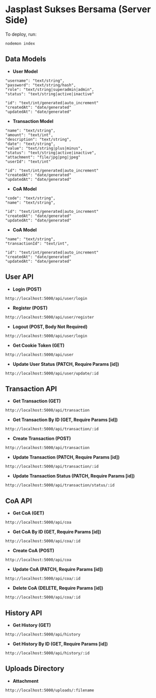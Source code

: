 # Jasplast Sukses Bersama (Server Side)
To deploy, run:
```
nodemon index
```
## Data Models
- **User Model**
```
"username": "text/string",
"password": "text/string/hash",
"role": "text/string|superadmin|admin",
"status": "text/string|active|inactive"
```
```
"id": "text/int/generated|auto_increment"
"createdAt": "date/generated"
"updatedAt": "date/generated"
```

- **Transaction Model**
```
"name": "text/string",
"amount": "text/int",
"description": "text/string",
"date": "text/string",
"value": "text/string|plus|minus",
"status": "text/string|active|inactive",
"attachment": "file/jpg|png|jpeg"
"userId": "text/int"
```
```
"id": "text/int/generated|auto_increment"
"createdAt": "date/generated"
"updatedAt": "date/generated"
```

- **CoA Model**
```
"code": "text/string",
"name": "text/string",
```
```
"id": "text/int/generated|auto_increment"
"createdAt": "date/generated"
"updatedAt": "date/generated"
```

- **CoA Model**
```
"name": "text/string",
"transactionId": "text/int",
```
```
"id": "text/int/generated|auto_increment"
"createdAt": "date/generated"
"updatedAt": "date/generated"
```

## User API
- **Login (POST)**
```
http://localhost:5000/api/user/login
```
- **Register (POST)**
```
http://localhost:5000/api/user/register
```
- **Logout (POST, Body Not Required)**
```
http://localhost:5000/api/user/login
```
- **Get Cookie Token (GET)**
```
http://localhost:5000/api/user
```
- **Update User Status (PATCH, Require Params [id])**
```
http://localhost:5000/api/user/update/:id
```

## Transaction API
- **Get Transaction (GET)**
```
http://localhost:5000/api/transaction
```
- **Get Transaction By ID (GET, Require Params [id])**
```
http://localhost:5000/api/transaction/:id
```
- **Create Transaction (POST)**
```
http://localhost:5000/api/transaction
```
- **Update Transaction (PATCH, Require Params [id])**
```
http://localhost:5000/api/transaction/:id
```
- **Update Transaction Status (PATCH, Require Params [id])**
```
http://localhost:5000/api/transaction/status/:id
```

## CoA API
- **Get CoA (GET)**
```
http://localhost:5000/api/coa
```
- **Get CoA By ID (GET, Require Params [id])**
```
http://localhost:5000/api/coa/:id
```
- **Create CoA (POST)**
```
http://localhost:5000/api/coa
```
- **Update CoA (PATCH, Require Params [id])**
```
http://localhost:5000/api/coa/:id
```
- **Delete CoA (DELETE, Require Params [id])**
```
http://localhost:5000/api/coa/:id
```

## History API
- **Get History (GET)**
```
http://localhost:5000/api/history
```
- **Get History By ID (GET, Require Params [id])**
```
http://localhost:5000/api/history/:id
```

## Uploads Directory
- **Attachment**
```
http://localhost:5000/uploads/:filename
```